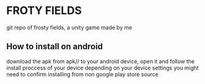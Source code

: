 # FROTY FIELDS 

git repo of frosty fields, a unity game made by me

## How to install on android

download the apk from apk/<version>/ to your android device, open it and follow the install proccess of your device
depending on your device settings you might need to confirm installing from non google play store source
